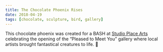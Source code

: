 ```yaml
---
title: The Chocolate Phoenix Rises
date: 2018-04-19
tags: [chocolate, sculpture, bird, gallery]
---
```


This chocolate phoenix was created for a BASH at [Studio Place Arts](https://www.facebook.com/StudioPlaceArts/?fref=mentions) celebrating the opening of the “Pleased to Meet You” gallery where local artists brought fantastical creatures to life. 🍫